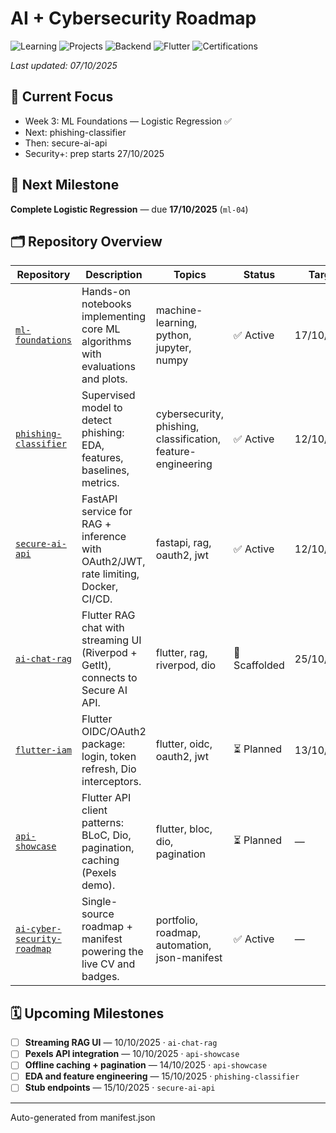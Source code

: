 # AI + Cybersecurity Roadmap

![Learning](https://img.shields.io/badge/Learning-50%25-yellowgreen) ![Projects](https://img.shields.io/badge/Projects-30%25-yellow) ![Backend](https://img.shields.io/badge/Backend-20%25-yellow) ![Flutter](https://img.shields.io/badge/Flutter-10%25-orange) ![Certifications](https://img.shields.io/badge/Certifications-0%25-orange)

_Last updated: 07/10/2025_

## 🧠 Current Focus
- Week 3: ML Foundations — Logistic Regression ✅
- Next: phishing-classifier
- Then: secure-ai-api
- Security+: prep starts 27/10/2025

## 🎯 Next Milestone
**Complete Logistic Regression** — due **17/10/2025** (`ml-04`)

## 🗂️ Repository Overview

| Repository | Description | Topics | Status | Target |
|---|---|---|---|---|
| [`ml-foundations`](https://github.com/Krispy145/ml-foundations) | Hands-on notebooks implementing core ML algorithms with evaluations and plots. | machine-learning, python, jupyter, numpy | ✅ Active | 17/10/2025 |
| [`phishing-classifier`](https://github.com/Krispy145/phishing-classifier) | Supervised model to detect phishing: EDA, features, baselines, metrics. | cybersecurity, phishing, classification, feature-engineering | ✅ Active | 12/10/2025 |
| [`secure-ai-api`](https://github.com/Krispy145/secure-ai-api) | FastAPI service for RAG + inference with OAuth2/JWT, rate limiting, Docker, CI/CD. | fastapi, rag, oauth2, jwt | ✅ Active | 12/10/2025 |
| [`ai-chat-rag`](https://github.com/Krispy145/ai_chat_rag) | Flutter RAG chat with streaming UI (Riverpod + GetIt), connects to Secure AI API. | flutter, rag, riverpod, dio | 🧩 Scaffolded | 25/10/2025 |
| [`flutter-iam`](https://github.com/Krispy145/flutter-iam) | Flutter OIDC/OAuth2 package: login, token refresh, Dio interceptors. | flutter, oidc, oauth2, jwt | ⏳ Planned | 13/10/2025 |
| [`api-showcase`](https://github.com/Krispy145/api_showcase) | Flutter API client patterns: BLoC, Dio, pagination, caching (Pexels demo). | flutter, bloc, dio, pagination | ⏳ Planned | — |
| [`ai-cyber-security-roadmap`](https://github.com/Krispy145/ai-cyber-security-roadmap) | Single-source roadmap + manifest powering the live CV and badges. | portfolio, roadmap, automation, json-manifest | ✅ Active | — |

## 🗓️ Upcoming Milestones
- [ ] **Streaming RAG UI** — 10/10/2025 · `ai-chat-rag`
- [ ] **Pexels API integration** — 10/10/2025 · `api-showcase`
- [ ] **Offline caching + pagination** — 14/10/2025 · `api-showcase`
- [ ] **EDA and feature engineering** — 15/10/2025 · `phishing-classifier`
- [ ] **Stub endpoints** — 15/10/2025 · `secure-ai-api`

---
Auto-generated from manifest.json